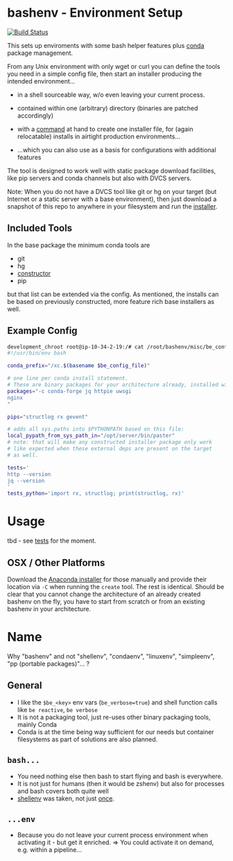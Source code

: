 # bashenv - Environment Setup

[![Build Status](https://travis-ci.org/axiros/bashenv.svg?branch=master)](https://travis-ci.org/axiros/bashenv)

This sets up enviroments with some bash helper features plus [conda](https://anaconda.org/) package management.

From any Unix environment with only wget or curl you can define the tools you
need in a simple config file, then start an installer producing the intended environment...

- in a shell sourceable way, w/o even leaving your current process.

- contained within one (arbitrary) directory (binaries are patched accordingly)

- with a [command][constructor] at hand to create one installer file,
  for (again relocatable) installs in airtight production environments...

- ...which you can also use as a basis for configurations with additional features


The tool is designed to work well with static package download facilities, like pip servers and conda channels but also with DVCS servers.

Note: When you do not have a DVCS tool like git or hg on your target (but Internet or a static server with a base environment),
 then just download a snapshot of this repo to anywhere in your filesystem and run the [installer](misc/create_bashenv/create).



## Included Tools

In the base package the minimum conda tools are

- git
- hg
- [constructor][constructor]
- pip

but that list can be extended via the config. As mentioned, the installs can be
based on previously constructed, more feature rich base installers as well.

## Example Config

```bash
development_chroot root@ip-10-34-2-19:/# cat /root/bashenv/misc/be_configs/reactive_python2.7
#!/usr/bin/env bash

conda_prefix="/xc.$(basename $be_config_file)"

# one line per conda install statement.
# These are binary packages for your architecture already, installed within the prefix:
packages="-c conda-forge jq httpie uwsgi
nginx
"

pips="structlog rx gevent"

# adds all sys.paths into $PYTHONPATH based on this file:
local_pypath_from_sys_path_in="/opt/server/bin/paster"
# note: that will make any constructed installer package only work
# like expected when these external deps are present on the target
# as well.

tests='
http --version
jq --version
'
tests_python='import rx, structlog; print(structlog, rx)'
```


# Usage

tbd - see [tests](tests/controller.sh) for the moment.


## OSX / Other Platforms

Download the [Anaconda installer](https://conda.io/miniconda.html) for those manually and provide their location via `-C` when running the `create` tool.
The rest is identical. Should be clear that you cannot change the architecture of an already created bashenv on the fly, you have to start from scratch or from an existing bashenv in your architecture.


# Name
Why "bashenv" and not "shellenv", "condaenv", "linuxenv", "simpleenv", "pp (portable packages)"... ?

## General
- I like the `$be_<key>` env vars (`be_verbose=true`) and shell function calls like `be reactive`, `be verbose`
- It is not a packaging tool, just re-uses other binary packaging tools, mainly Conda
- Conda is at the time being way sufficient for our needs but container filesystems as part of solutions are also planned.

## `bash...`
- You need nothing else then bash to start flying and bash is everywhere. 
- It is not just for humans (then it would be zshenv) but also for processes and bash covers both quite well
- [shellenv](https://github.com/aspiers/shell-env) was taken, not just [once](https://www.google.de/search?q=github+shellenv).

## `...env`
- Because you do not leave your current process environment when activating it - but get it enriched.
=> You could activate it on demand, e.g. within a pipeline...





[constructor]: https://tech.zegami.com/conda-constructor-tutorial-make-your-python-code-easy-to-install-cross-platform-f0c1f3096ae4 
